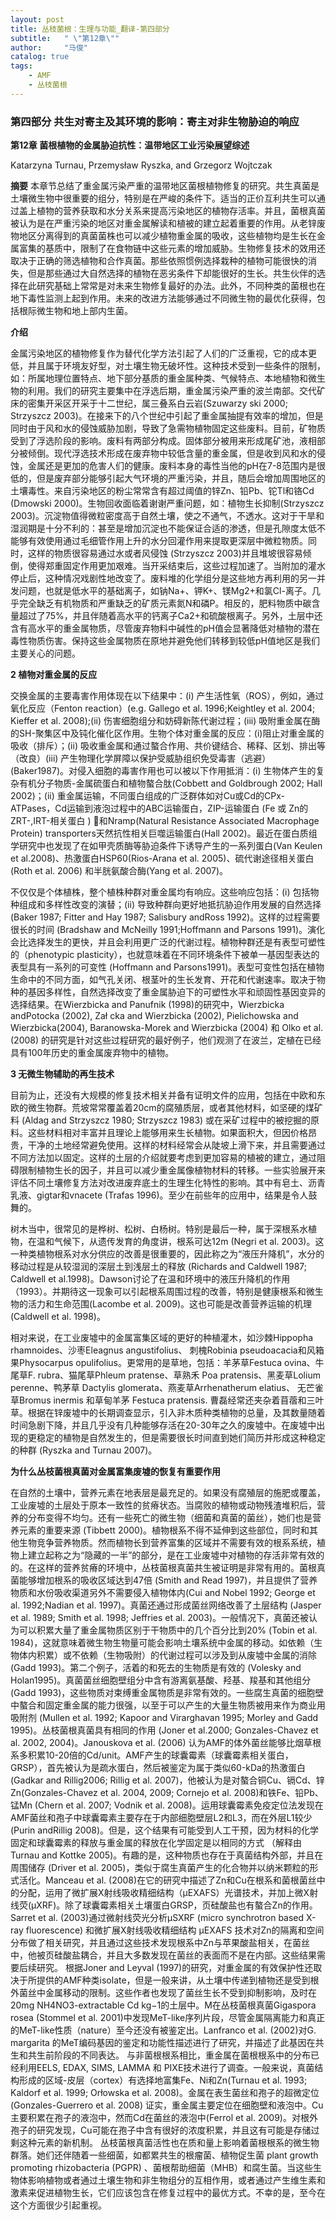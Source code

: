 ```yaml
---
layout: post
title: 丛枝菌根：生理与功能_翻译-第四部分
subtitle:   " \"第12章\""
author:     "马俊"
catalog: true
tags:
    - AMF
    - 丛枝菌根
---
```

### 第四部分 共生对寄主及其环境的影响：寄主对非生物胁迫的响应


**第12章 菌根植物的金属胁迫抗性：温带地区工业污染展望综述**

Katarzyna Turnau, Przemysław Ryszka, and Grzegorz Wojtczak

**摘要** 本章节总结了重金属污染严重的温带地区菌根植物修复的研究。共生真菌是土壤微生物中很重要的组分，特别是在严峻的条件下。适当的正价互利共生可以通过盖上植物的营养获取和水分关系来提高污染地区的植物存活率。并且，菌根真菌被认为是在严重污染的地区对重金属解读和植被的建立起着重要的作用。从老锌废物地区分离得到的真菌菌株也可以减少植物重金属的吸收，这些植物均是生长在金属富集的基质中，限制了在食物链中这些元素的增加威胁。生物修复技术的效用还取决于正确的筛选植物和合作真菌。那些依照惯例选择栽种的植物可能很快的消失，但是那些通过大自然选择的植物在恶劣条件下却能很好的生长。共生伙伴的选择在此研究基础上常常是对未来生物修复最好的办法。此外，不同种类的菌根也在地下毒性监测上起到作用。未来的改进方法能够通过不同微生物的最优化获得，包括根际微生物和地上部内生菌。

**介绍**

金属污染地区的植物修复作为替代化学方法引起了人们的广泛重视，它的成本更低，并且属于环境友好型，对土壤生物无破坏性。这种技术受到一些条件的限制，如：所属地理位置特点、地下部分基质的重金属种类、气候特点、本地植物和微生物的利用。我们的研究主要集中在浮选后期，重金属污染严重的波兰南部。交代矿床的密集开采区开采于十二世纪，属三叠系白云岩(Szuwarzy ski 2000; Strzyszcz 2003)。在接来下的八个世纪中引起了重金属抽提有效率的增加，但是同时由于风和水的侵蚀威胁加剧，导致了急需物植物固定这些废料。目前，矿物质受到了浮选阶段的影响。废料有两部分构成。固体部分被用来形成尾矿池，液相部分被倾倒。现代浮选技术形成在废弃物中较低含量的重金属，但是收到风和水的侵蚀，金属还是更加的危害人们的健康。废料本身的毒性当他的pH在7-8范围内是很低的，但是废弃部分能够引起大气环境的严重污染，并且，随后会增加周围地区的土壤毒性。来自污染地区的粉尘常常含有超过阈值的锌Zn、铅Pb、铊Tl和铬Cd (Dmowski 2000)。生物回收面临着谢谢严重问题，如：植物生长抑制(Strzyszcz 2003)。沉淀物值得微粒密度高于自然土壤，使之不通气，不透水。这对于干旱和湿润期是十分不利的：甚至是增加沉淀也不能保证合适的渗透，但是孔隙度太低不能够有效使用通过毛细管作用上升的水分回灌作用来提取更深层中微粒物质。同时，这样的物质很容易通过水或者风侵蚀 (Strzyszcz 2003)并且堆坡很容易倾倒，使得郑重固定作用更加艰难。当开采结束后，这些过程加速了。当附加的灌水停止后，这种情况戏剧性地改变了。废料堆的化学组分是这些地方再利用的另一并发问题，也就是低水平的基础离子，如钠Na+、钾K+、镁Mg2+和氯Cl-离子。几乎完全缺乏有机物质和严重缺乏的矿质元素氮N和磷P。相反的，肥料物质中碳含量超过了75%，并且伴随着高水平的钙离子Ca2+和硫酸根离子。另外，土层中还含有高水平的重金属物质，尽管废弃物料中碱性的pH值会显著降低对植物的潜在毒性物质伤害。保持这些金属物质在原地并避免他们转移到较低pH值地区是我们主要关心的问题。

**2 植物对重金属的反应**

交换金属的主要毒害作用体现在以下结果中：(i) 产生活性氧（ROS），例如，通过氧化反应（Fenton reaction）(e.g. Gallego et al. 1996;Keightley et al. 2004; Kieffer et al. 2008);(ii) 伤害细胞组分和妨碍新陈代谢过程；(iii) 吸附重金属在酶的SH-聚集区中及钝化催化区作用。生物个体对重金属的反应：(i)阻止对重金属的吸收（排斥）；(ii) 吸收重金属和通过螯合作用、共价键结合、稀释、区划、排出等（改良）(iii) 产生物理化学屏障以保护受威胁组织免受毒害（逃避）(Baker1987)。对侵入细胞的毒害作用也可以被以下作用抵消：(i) 生物体产生的复杂有机分子物质-金属硫蛋白和植物螯合肽(Cobbett and Goldbrough 2002; Hall 2002)；(ii) 重金属运输，不同蛋白组成的广泛群体如对Cu或Cd的CPx-ATPases，Cd运输到液泡过程中的ABC运输蛋白，ZIP-运输蛋白 (Fe 或 Zn的ZRT-,IRT-相关蛋白 ) 和Nramp(Natural Resistance Associated Macrophage Protein)  transporters天然抗性相关巨噬运输蛋白(Hall 2002)。最近在蛋白质组学研究中也发现了在如甲壳质酶等胁迫条件下诱导产生的一系列蛋白(Van Keulen et al.2008)、热激蛋白HSP60(Rios-Arana et al. 2005)、硫代谢途径相关蛋白(Roth et al. 2006) 和半胱氨酸合酶(Yang et al. 2007)。

不仅仅是个体植株，整个植株种群对重金属均有响应。这些响应包括：(i) 包括物种组成和多样性改变的演替；(ii) 导致种群向更好地抵抗胁迫作用发展的自然选择 (Baker 1987; Fitter and Hay 1987; Salisbury andRoss 1992)。这样的过程需要很长的时间 (Bradshaw and McNeilly 1991;Hoffmann and Parsons 1991)。演化会比选择发生的更快，并且会利用更广泛的代谢过程。植物种群还是有表型可塑性的（phenotypic plasticity），也就意味着在不同环境条件下被单一基因型表达的表型具有一系列的可变性 (Hoffmann and Parsons1991)。表型可变性包括在植物生命中的不同方面，如气孔关闭、根茎叶的生长发育、开花和代谢速率。取决于物种的基因多样性，自然选择改变了重金属胁迫下的可塑性水平和顽固性基因变异的选择结果。在Wierzbicka and Panufnik (1998)的研究中，Wierzbicka andPotocka (2002), Zał cka and Wierzbicka (2002), Pielichowska and Wierzbicka(2004), Baranowska-Morek and Wierzbicka (2004) 和 Olko et al. (2008) 的研究是针对这些过程研究的最好例子，他们观测了在波兰，定植在已经具有100年历史的重金属废弃物中的植物。

**3 无微生物辅助的再生技术**

目前为止，还没有大规模的修复技术相关并备有证明文件的应用，包括在中欧和东欧的微生物群。荒坡常常覆盖着20cm的腐殖质层，或者其他材料，如坚硬的煤矿料 (Aldag and Strzyszcz 1980; Strzyszcz 1983) 或在采矿过程中的被挖掘的原料。这些材料相对丰富并且理论上能够用来生长植物。如果面积大，但因价格昂贵，干净的土地经常避免使用。这样的材料经常会从陡坡上滑下来，并且需要通过不同方法加以固定。这样的土层的介绍就要考虑到更加容易的植被的建立，通过阻碍限制植物生长的因子，并且可以减少重金属像植物材料的转移。一些实验展开来评估不同土壤修复方法对改进废弃底土的生理生化特性的影响。其中有皂土、沥青乳液、gigtar和vnacete (Trafas 1996)。至少在前些年的应用中，结果是令人鼓舞的。

树木当中，很常见的是桦树、松树、白杨树。特别是最后一种，属于深根系水植物，在温和气候下，从遗传发育的角度讲，根系可达12m (Negri et al. 2003)。这一种类植物根系对水分供应的改善是很重要的，因此称之为“液压升降机”，水分的移动过程是从较湿润的深层土到浅层土的释放  (Richards and Caldwell 1987; Caldwell et al.1998)。Dawson讨论了在温和环境中的液压升降机的作用（1993）。并期待这一现象可以引起根系周围过程的改善，特别是健康根系和微生物的活力和生命范围(Lacombe et al. 2009)。这也可能是改善营养运输的机理(Caldwell et al. 1998)。

相对来说，在工业废墟中的金属富集区域的更好的种植灌木，如沙棘Hippopha  rhamnoides、沙枣Eleagnus angustifolius、 刺槐Robinia pseudoacacia和风箱果Physocarpus opulifolius。更常用的是草地，包括：羊茅草Festuca ovina、牛尾草F. rubra、猫尾草Phleum pratense、草熟禾 Poa pratensis、黑麦草Lolium perenne、鸭茅草 Dactylis glomerata、燕麦草Arrhenatherum elatius、 无芒雀草Bromus inermis 和草甸羊茅 Festuca pratensis. 曹磊经常还夹杂着苜蓿和三叶草。根据在锌废墟中的长期调查显示，引入非木质种类植物的总量，及其数量随着时间急剧下降，并且几乎没有几种能够存活在20-30年之久的废墟中。在废墟中出现的更稳定的植物是自然发生的，但是需要很长时间直到她们简历并形成这种稳定的种群 (Ryszka and Turnau 2007)。

**为什么丛枝菌根真菌对金属富集废墟的恢复有重要作用**

在自然的土壤中，营养元素在地表层是最充足的。如果没有腐殖层的施肥或覆盖，工业废墟的土层处于原本一致性的贫瘠状态。当腐败的植物或动物残渣堆积后，营养的分布变得不均匀。还有一些死亡的微生物（细菌和真菌的菌丝），她们也是营养元素的重要来源 (Tibbett 2000)。植物根系不得不延伸到这些部位，同时和其他生物竞争营养物质。然而植物长到营养富集的区域并不需要有效的根系系统，植物上建立起称之为“隐藏的一半”的部分，是在工业废墟中对植物的存活非常有效的的。在这样的营养贫瘠的环境中，丛枝菌根真菌共生被证明是非常有用的。菌根真菌能够增加根系的吸收区域达到47倍 (Smith and Read 1997)，并且提供了营养物质和水份吸收渠道另外不需要侵入植物体内(Cui and Nobel 1992; George et al. 1992;Nadian et al. 1997)。真菌还通过形成菌丝网络改善了土层结构 (Jasper et al. 1989; Smith et al. 1998; Jeffries et al. 2003)。一般情况下，真菌还被认为可以积累大量了重金属物质区别于干物质中的几个百分比到20% (Tobin et al. 1984)，这就意味着微生物生物量可能会影响土壤系统中金属的移动。如依赖（生物体内积累）或不依赖（生物吸附）的代谢过程可以涉及到从废墟中金属的消除 (Gadd 1993)。第二个例子，活着的和死去的生物质是有效的 (Volesky and Holan1995)。真菌菌丝细胞壁组分中含有游离氨基酸、羟基、羧基和其他组分 (Gadd 1993)，这些物质对束缚重金属物质是非常有效的。一些腐生真菌的细胞壁中螯合和固定重金属的能力很强，以至于可以产生的大量生物质被用来作为商业用吸附剂  (Mullen et al. 1992; Kapoor and Virarghavan 1995; Morley and Gadd 1995)。丛枝菌根真菌具有相同的作用  (Joner et al.2000; Gonzales-Chavez et al. 2002, 2004)。Janouskova et al. (2006) 认为AMF的体外菌丝能够比烟草根系多积累10-20倍的Cd/unit。AMF产生的球囊霉素（球囊霉素相关蛋白，GRSP），首先被认为是疏水蛋白，然后被鉴定为属于类似60-kDa的热激蛋白(Gadkar and Rillig2006; Rillig et al. 2007)，他被认为是对螯合铜Cu、镉Cd、锌Zn(Gonzales-Chavez et al. 2004, 2009; Cornejo et al. 2008)和铁Fe、铅Pb、锰Mn (Chern et al. 2007; Vodnik et al. 2008)。运用球囊霉素免疫定位法发现在AMF菌丝和孢子中球囊霉素主要存在于内部细胞壁层L2和L3，而在外层L1较少(Purin andRillig 2008)。但是，这个结果有可能受到人工干预，因为材料的化学固定和球囊霉素的释放与重金属的释放在化学固定是以相同的方式  （解释由 Turnau and Kottke 2005)。有趣的是，这种物质也存在于真菌结构外部，并且在周围储存 (Driver et al. 2005)，类似于腐生真菌产生的化合物并以纳米颗粒的形式活化。Manceau et al. (2008)在它的研究中描述了Zn和Cu在根系和菌根菌丝中的分配，运用了微扩展X射线吸收精细结构（μEXAFS）光谱技术，并加上微X射线荧(μXRF)。除了球囊霉素相关土壤蛋白GRSP，页硅酸盐也有螯合Zn的作用。Sarret et al. (2003)通过微射线荧光分析μSXRF (micro synchrotron based X-ray fluorescence) 和微扩展X射线吸收精细结构 μEXAFS 技术对Zn的隔离和空间分布做了相关研究，并且通过这些技术发现根系中Zn与苹果酸盐相关，在菌丝中，他被页硅酸盐耦合，并且大多数发现在菌丝的表面而不是在内部。这些结果需要后续研究。
根据Joner and Leyval (1997)的研究，对重金属的有效保护性还取决于所提供的AMF种类isolate，但是一般来讲，从土壤中传递到植物还是受到根外菌丝中金属移动的限制。这些作者也发现了菌丝生长不受到抑制影响，及时在20mg NH4NO3-extractable Cd kg−1的土层中。M在丛枝菌根真菌Gigaspora rosea (Stommel et al. 2001)中发现MeT-like序列片段，尽管金属隔离能力和真正的MeT-like性质（nature）至今还没有被鉴定出。Lanfranco et al. (2002)对G. margarita 的MeT编码基因的鉴定和功能性描述进行了研究，并描述了此基因在共生和共生前阶段的不同表达。
与非菌根根系相比，重金属在菌根根系中的分布已经利用EELS, EDAX, SIMS, LAMMA 和 PIXE技术进行了调查。一般来说，真菌结构形成的区域-皮层（cortex）有选择地富集Fe、Ni和Zn(Turnau et al. 1993; Kaldorf et al. 1999; Orłowska et al. 2008)。金属在表生菌丝和孢子的超微定位(Gonzales-Guerrero et al. 2008) 证实，重金属主要定位在细胞壁和液泡中。Cu主要积累在孢子的液泡中，然而Cd在菌丝的液泡中(Ferrol et al. 2009)。对根外孢子的研究发现，Cu可能在孢子中含有很好的浓度积累，并且这有可能是存储过剩这种元素的新机制。
丛枝菌根真菌活性也在质和量上影响着菌根根系的微生物群落。她们还伴随着一些细菌，如都累共生的根瘤菌、植物促生菌 plant growth promoting rhizobacteria (PGPR) 、菌根帮助细菌（MHB）和腐生菌。当这些生物体影响植物或者通过土壤生物和非生物组分的互相作用，或者通过产生维生素和激素来促进植物生长，它们应该包含在修复过程中的最优方式。不幸的是，至今在这个方面很少引起重视。
